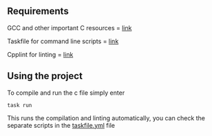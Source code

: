## Requirements

GCC and other important C resources = [link](https://installc.org/)

Taskfile for command line scripts = [link](https://taskfile.dev/installation/)

Cpplint for linting = [link](https://github.com/cpplint/cpplint?tab=readme-ov-file#installation)

## Using the project

To compile and run the c file simply enter

    task run

This runs the compilation and linting automatically, you can check the separate scripts in the [taskfile.yml]("https://github.com/jakewdr/taskfile-cpplint-gcc-windows/blob/main/taskfile.yml") file
